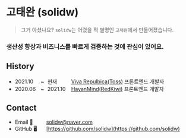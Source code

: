 # 고태완 (solidw)

> 그거 아셨나요? `solidw`는 어렸을 적 별명인 `고체완`에서 만들어졌습니다.

### 생산성 향상과 비즈니스를 빠르게 검증하는 것에 관심이 있어요.

## History

- <span style="display: inline-block; width: 60px;">2021.10</span> <span style="margin-left: 5px; margin-right: 5px;">~</span> <span style="display: inline-block; width: 60px;">현재</span> [Viva Repulbica(Toss)](https://toss.im) 프론트엔드 개발자
- <span style="display: inline-block; width: 60px;">2020.06</span> <span style="margin-left: 5px; margin-right: 5px;">~</span> <span style="display: inline-block; width: 60px;">2021.10</span> [HayanMind(RedKiwi)](https://hayanmind.com) 프론트엔드 개발자

## Contact

- <span style="display: inline-block; width: 80px;">Email 📧</span> [solidw@naver.com](mailto:solidw@naver.com)
- <span style="display: inline-block; width: 80px;">GitHub 🖥</span> [https://github.com/solidw](https://github.com/solidw)
